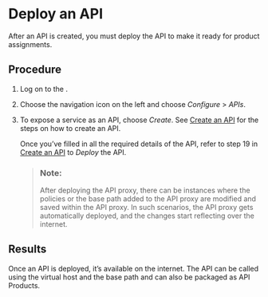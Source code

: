<!-- loio525f0ddb1eae40f1a43ce2cbf99b7191 -->

# Deploy an API

After an API is created, you must deploy the API to make it ready for product assignments.



## Procedure

1.  Log on to the .

2.  Choose the navigation icon on the left and choose *Configure* \> *APIs*.

3.  To expose a service as an API, choose *Create*. See [Create an API](create-an-api-c0842d5.md) for the steps on how to create an API.

    Once you’ve filled in all the required details of the API, refer to step 19 in [Create an API](create-an-api-c0842d5.md) to *Deploy* the API.

    > ### Note:  
    > After deploying the API proxy, there can be instances where the policies or the base path added to the API proxy are modified and saved within the API proxy. In such scenarios, the API proxy gets automatically deployed, and the changes start reflecting over the internet.




<a name="loio525f0ddb1eae40f1a43ce2cbf99b7191__result_l2r_tvf_5pb"/>

## Results

Once an API is deployed, it’s available on the internet. The API can be called using the virtual host and the base path and can also be packaged as API Products.

